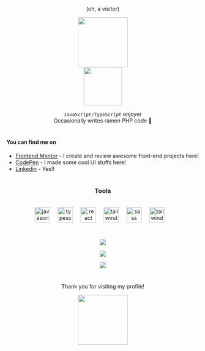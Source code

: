 <p align="center">(oh, a visitor)</p>

<div align="center">
  <img height="130" src="https://cdn.betterttv.net/emote/5e95ba3d7e090362f8b0399f/3x.webp"  />
</div>

<div align="center">
 <img src="greet.svg" height="100" />
</div>

<div align="center">
 
`JavaScript/TypeScript` enjoyer </br> Occasionally writes ramen PHP code 🍜

</div>

#
  
#### You can find me on
- [Frontend Mentor](https://www.frontendmentor.io/profile/atmahana) - I create and review awesome front-end projects here!
- [CodePen](https://codepen.io/atmahana) - I made some cool UI stuffs here!
- [Linkedin](https://www.linkedin.com/in/zubair-adham/) - Yes!!

#

<div align="center">
 
### Tools 
<br/>

  <img src="https://skillicons.dev/icons?i=js" height="40" alt="javascript logo"  />
  <img width="12" />
  <img src="https://skillicons.dev/icons?i=ts" height="40" alt="typescript logo"  />
  <img width="12" />
  <img src="https://skillicons.dev/icons?i=react" height="40" alt="react logo"  />
  <img width="12" />
  <img src="https://skillicons.dev/icons?i=angular" height="40" alt="tailwindcss logo"  />
  <img width="12" />
  <img src="https://skillicons.dev/icons?i=sass" height="40" alt="sass logo"  />
  <img width="12" />
  <img src="https://skillicons.dev/icons?i=tailwind" height="40" alt="tailwindcss logo"  />
  <img width="12" />

</div>

#

<div align="center">
 
![](https://github-readme-stats.vercel.app/api/top-langs/?username=atmahana&theme=tokyonight&hide_border=false&langs_count=4&include_all_commits=false&count_private=true&layout=compact)

![](https://github-readme-stats.vercel.app/api?username=atmahana&theme=tokyonight&hide_border=false&include_all_commits=true&count_private=true&hide_title=true&hide_rank=true)

![](https://github-readme-streak-stats.herokuapp.com/?user=atmahana&theme=tokyonight&hide_border=false)<br/>

</div>

#

<p align="center">Thank you for visiting my profile!</p>

<div align="center">
  <img height="130" src="https://cdn.betterttv.net/emote/5f6b6da762f49f0b2162e180/3x.webp"  />
</div>
